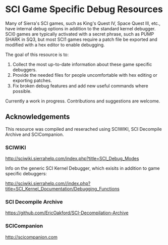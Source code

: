 # SCI Game Specific Debug Resources

Many of Sierra's SCI games, such as King's Quest IV, Space Quest III, etc., have internal debug options in addition to the standard kernel debugger. SCI0 games are typically activated with a secret phrase, such as PUMP SHARK in SQ3, but most SCI1 games require a patch file be exported and modified with a hex editor to enable debugging. 

The goal of this resource is to:

1. Collect the most up-to-date information about these game specific debuggers.
2. Provide the needed files for people uncomfortable with hex editing or exporting patches.
3. Fix broken debug features and add new useful commands where possible.

Currently a work in progress. Contributions and suggestions are welcome.

## Acknowledgements

This resource was compiled and reserached using SCIWIKI, SCI Decompile Archive and SCICompanion.

### SCIWIKI

http://sciwiki.sierrahelp.com/index.php?title=SCI_Debug_Modes

Info on the generic SCI Kernel Debugger, which exisits in addition to game specific debuggers:

http://sciwiki.sierrahelp.com//index.php?title=SCI_Kernel_Documentation/Debugging_Functions

### SCI Decompile Archive

https://github.com/EricOakford/SCI-Decompilation-Archive

### SCICompanion

http://scicompanion.com

